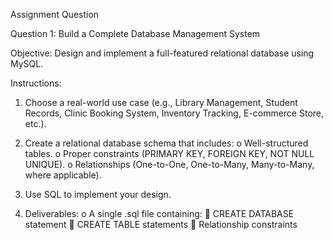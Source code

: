 Assignment Question

Question 1: Build a Complete Database Management System

Objective:
Design and implement a full-featured relational database using MySQL.

Instructions:

1.	Choose a real-world use case (e.g., Library Management, Student Records, Clinic Booking System, Inventory Tracking, E-commerce Store, etc.).

2.	Create a relational database schema that includes:
    o	Well-structured tables.
    o	Proper constraints (PRIMARY KEY, FOREIGN KEY, NOT NULL UNIQUE).
    o	Relationships (One-to-One, One-to-Many, Many-to-Many, where applicable).

3.	Use SQL to implement your design. 

4.	Deliverables:
       o	A single .sql file containing:
           	CREATE DATABASE statement
           	CREATE TABLE statements
           	Relationship constraints

